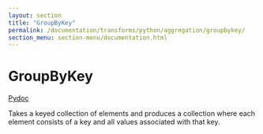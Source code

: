 ```yaml
---
layout: section
title: "GroupByKey"
permalink: /documentation/transforms/python/aggregation/groupbykey/
section_menu: section-menu/documentation.html
---
```

<!--
Licensed under the Apache License, Version 2.0 (the "License");
you may not use this file except in compliance with the License.
You may obtain a copy of the License at

http://www.apache.org/licenses/LICENSE-2.0

Unless required by applicable law or agreed to in writing, software
distributed under the License is distributed on an "AS IS" BASIS,
WITHOUT WARRANTIES OR CONDITIONS OF ANY KIND, either express or implied.
See the License for the specific language governing permissions and
limitations under the License.
-->

# GroupByKey
[Pydoc](https://beam.apache.org/releases/pydoc/current/apache_beam.transforms.core.html#apache_beam.transforms.core.GroupByKey)


Takes a keyed collection of elements and produces a collection
where each element consists of a key and all values associated with that key.